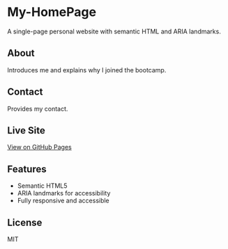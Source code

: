 # My-HomePage
A single-page personal website with semantic HTML and ARIA landmarks.

## About
Introduces me and explains why I joined the bootcamp.

## Contact
Provides my contact.

## Live Site
[View on GitHub Pages](https://github.com/Haywhy7093/personal-homepage)

## Features
- Semantic HTML5
- ARIA landmarks for accessibility
- Fully responsive and accessible

## License
MIT
